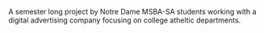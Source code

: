 A semester long project by Notre Dame MSBA-SA students working with a digital advertising company focusing on college atheltic departments.
